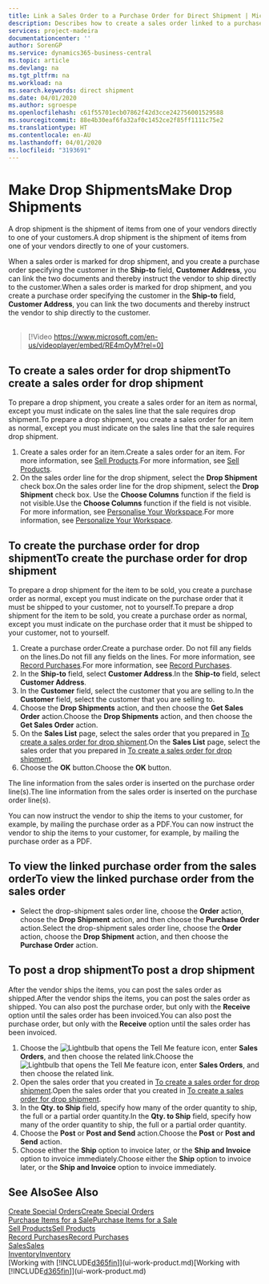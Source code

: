 ```yaml
---
title: Link a Sales Order to a Purchase Order for Direct Shipment | Microsoft Docs
description: Describes how to create a sales order linked to a purchase order to enable shipment directly from the vendor to the customer.
services: project-madeira
documentationcenter: ''
author: SorenGP
ms.service: dynamics365-business-central
ms.topic: article
ms.devlang: na
ms.tgt_pltfrm: na
ms.workload: na
ms.search.keywords: direct shipment
ms.date: 04/01/2020
ms.author: sgroespe
ms.openlocfilehash: c61f55701ecb07862f42d3cce242756001529588
ms.sourcegitcommit: 88e4b30eaf6fa32af0c1452ce2f85ff1111c75e2
ms.translationtype: HT
ms.contentlocale: en-AU
ms.lasthandoff: 04/01/2020
ms.locfileid: "3193691"
---
```

# <a name="make-drop-shipments"></a><span data-ttu-id="32a52-103">Make Drop Shipments</span><span class="sxs-lookup"><span data-stu-id="32a52-103">Make Drop Shipments</span></span>
<span data-ttu-id="32a52-104">A drop shipment is the shipment of items from one of your vendors directly to one of your customers.</span><span class="sxs-lookup"><span data-stu-id="32a52-104">A drop shipment is the shipment of items from one of your vendors directly to one of your customers.</span></span>

<span data-ttu-id="32a52-105">When a sales order is marked for drop shipment, and you create a purchase order specifying the customer in the **Ship-to** field, **Customer Address**, you can link the two documents and thereby instruct the vendor to ship directly to the customer.</span><span class="sxs-lookup"><span data-stu-id="32a52-105">When a sales order is marked for drop shipment, and you create a purchase order specifying the customer in the **Ship-to** field, **Customer Address**, you can link the two documents and thereby instruct the vendor to ship directly to the customer.</span></span>
<br><br>  
  
> [!Video https://www.microsoft.com/en-us/videoplayer/embed/RE4mOyM?rel=0]

## <a name="to-create-a-sales-order-for-drop-shipment"></a><span data-ttu-id="32a52-106">To create a sales order for drop shipment</span><span class="sxs-lookup"><span data-stu-id="32a52-106">To create a sales order for drop shipment</span></span>
<span data-ttu-id="32a52-107">To prepare a drop shipment, you create a sales order for an item as normal, except you must indicate on the sales line that the sale requires drop shipment.</span><span class="sxs-lookup"><span data-stu-id="32a52-107">To prepare a drop shipment, you create a sales order for an item as normal, except you must indicate on the sales line that the sale requires drop shipment.</span></span>

1. <span data-ttu-id="32a52-108">Create a sales order for an item.</span><span class="sxs-lookup"><span data-stu-id="32a52-108">Create a sales order for an item.</span></span> <span data-ttu-id="32a52-109">For more information, see [Sell Products](sales-how-sell-products.md).</span><span class="sxs-lookup"><span data-stu-id="32a52-109">For more information, see [Sell Products](sales-how-sell-products.md).</span></span>
2. <span data-ttu-id="32a52-110">On the sales order line for the drop shipment, select the **Drop Shipment** check box.</span><span class="sxs-lookup"><span data-stu-id="32a52-110">On the sales order line for the drop shipment, select the **Drop Shipment** check box.</span></span> <span data-ttu-id="32a52-111">Use the **Choose Columns** function if the field is not visible.</span><span class="sxs-lookup"><span data-stu-id="32a52-111">Use the **Choose Columns** function if the field is not visible.</span></span> <span data-ttu-id="32a52-112">For more information, see [Personalise Your Workspace](ui-personalization-user.md).</span><span class="sxs-lookup"><span data-stu-id="32a52-112">For more information, see [Personalize Your Workspace](ui-personalization-user.md).</span></span>

## <a name="to-create-the-purchase-order-for-drop-shipment"></a><span data-ttu-id="32a52-113">To create the purchase order for drop shipment</span><span class="sxs-lookup"><span data-stu-id="32a52-113">To create the purchase order for drop shipment</span></span>
<span data-ttu-id="32a52-114">To prepare a drop shipment for the item to be sold, you create a purchase order as normal, except you must indicate on the purchase order that it must be shipped to your customer, not to yourself.</span><span class="sxs-lookup"><span data-stu-id="32a52-114">To prepare a drop shipment for the item to be sold, you create a purchase order as normal, except you must indicate on the purchase order that it must be shipped to your customer, not to yourself.</span></span>

1. <span data-ttu-id="32a52-115">Create a purchase order.</span><span class="sxs-lookup"><span data-stu-id="32a52-115">Create a purchase order.</span></span> <span data-ttu-id="32a52-116">Do not fill any fields on the lines.</span><span class="sxs-lookup"><span data-stu-id="32a52-116">Do not fill any fields on the lines.</span></span> <span data-ttu-id="32a52-117">For more information, see [Record Purchases](purchasing-how-record-purchases.md).</span><span class="sxs-lookup"><span data-stu-id="32a52-117">For more information, see [Record Purchases](purchasing-how-record-purchases.md).</span></span>
2. <span data-ttu-id="32a52-118">In the **Ship-to** field, select **Customer Address**.</span><span class="sxs-lookup"><span data-stu-id="32a52-118">In the **Ship-to** field, select **Customer Address**.</span></span>
3. <span data-ttu-id="32a52-119">In the **Customer** field, select the customer that you are selling to.</span><span class="sxs-lookup"><span data-stu-id="32a52-119">In the **Customer** field, select the customer that you are selling to.</span></span>
3. <span data-ttu-id="32a52-120">Choose the **Drop Shipments** action, and then choose the **Get Sales Order** action.</span><span class="sxs-lookup"><span data-stu-id="32a52-120">Choose the **Drop Shipments** action, and then choose the **Get Sales Order** action.</span></span>
4. <span data-ttu-id="32a52-121">On the **Sales List** page, select the sales order that you prepared in [To create a sales order for drop shipment](sales-how-drop-shipment.md#to-create-a-sales-order-for-drop-shipment).</span><span class="sxs-lookup"><span data-stu-id="32a52-121">On the **Sales List** page, select the sales order that you prepared in [To create a sales order for drop shipment](sales-how-drop-shipment.md#to-create-a-sales-order-for-drop-shipment).</span></span>
5. <span data-ttu-id="32a52-122">Choose the **OK** button.</span><span class="sxs-lookup"><span data-stu-id="32a52-122">Choose the **OK** button.</span></span>

<span data-ttu-id="32a52-123">The line information from the sales order is inserted on the purchase order line(s).</span><span class="sxs-lookup"><span data-stu-id="32a52-123">The line information from the sales order is inserted on the purchase order line(s).</span></span>

<span data-ttu-id="32a52-124">You can now instruct the vendor to ship the items to your customer, for example, by mailing the purchase order as a PDF.</span><span class="sxs-lookup"><span data-stu-id="32a52-124">You can now instruct the vendor to ship the items to your customer, for example, by mailing the purchase order as a PDF.</span></span>     

## <a name="to-view-the-linked-purchase-order-from-the-sales-order"></a><span data-ttu-id="32a52-125">To view the linked purchase order from the sales order</span><span class="sxs-lookup"><span data-stu-id="32a52-125">To view the linked purchase order from the sales order</span></span>
* <span data-ttu-id="32a52-126">Select the drop-shipment sales order line, choose the **Order** action, choose the **Drop Shipment** action, and then choose the **Purchase Order** action.</span><span class="sxs-lookup"><span data-stu-id="32a52-126">Select the drop-shipment sales order line, choose the **Order** action, choose the **Drop Shipment** action, and then choose the **Purchase Order** action.</span></span>

## <a name="to-post-a-drop-shipment"></a><span data-ttu-id="32a52-127">To post a drop shipment</span><span class="sxs-lookup"><span data-stu-id="32a52-127">To post a drop shipment</span></span>
<span data-ttu-id="32a52-128">After the vendor ships the items, you can post the sales order as shipped.</span><span class="sxs-lookup"><span data-stu-id="32a52-128">After the vendor ships the items, you can post the sales order as shipped.</span></span> <span data-ttu-id="32a52-129">You can also post the purchase order, but only with the **Receive** option until the sales order has been invoiced.</span><span class="sxs-lookup"><span data-stu-id="32a52-129">You can also post the purchase order, but only with the **Receive** option until the sales order has been invoiced.</span></span>

1. <span data-ttu-id="32a52-130">Choose the ![Lightbulb that opens the Tell Me feature](media/ui-search/search_small.png "Tell me what you want to do") icon, enter **Sales Orders**, and then choose the related link.</span><span class="sxs-lookup"><span data-stu-id="32a52-130">Choose the ![Lightbulb that opens the Tell Me feature](media/ui-search/search_small.png "Tell me what you want to do") icon, enter **Sales Orders**, and then choose the related link.</span></span>
2. <span data-ttu-id="32a52-131">Open the sales order that you created in [To create a sales order for drop shipment]().</span><span class="sxs-lookup"><span data-stu-id="32a52-131">Open the sales order that you created in [To create a sales order for drop shipment]().</span></span>
3. <span data-ttu-id="32a52-132">In the **Qty. to Ship** field, specify how many of the order quantity to ship, the full or a partial order quantity.</span><span class="sxs-lookup"><span data-stu-id="32a52-132">In the **Qty. to Ship** field, specify how many of the order quantity to ship, the full or a partial order quantity.</span></span>
4. <span data-ttu-id="32a52-133">Choose the **Post** or **Post and Send** action.</span><span class="sxs-lookup"><span data-stu-id="32a52-133">Choose the **Post** or **Post and Send** action.</span></span>
5. <span data-ttu-id="32a52-134">Choose either the **Ship** option to invoice later, or the **Ship and Invoice** option to invoice immediately.</span><span class="sxs-lookup"><span data-stu-id="32a52-134">Choose either the **Ship** option to invoice later, or the **Ship and Invoice** option to invoice immediately.</span></span>

## <a name="see-also"></a><span data-ttu-id="32a52-135">See Also</span><span class="sxs-lookup"><span data-stu-id="32a52-135">See Also</span></span>
[<span data-ttu-id="32a52-136">Create Special Orders</span><span class="sxs-lookup"><span data-stu-id="32a52-136">Create Special Orders</span></span>](sales-how-to-create-special-orders.md)  
[<span data-ttu-id="32a52-137">Purchase Items for a Sale</span><span class="sxs-lookup"><span data-stu-id="32a52-137">Purchase Items for a Sale</span></span>](purchasing-how-purchase-products-sale.md)  
[<span data-ttu-id="32a52-138">Sell Products</span><span class="sxs-lookup"><span data-stu-id="32a52-138">Sell Products</span></span>](sales-how-sell-products.md)  
[<span data-ttu-id="32a52-139">Record Purchases</span><span class="sxs-lookup"><span data-stu-id="32a52-139">Record Purchases</span></span>](purchasing-how-record-purchases.md)  
[<span data-ttu-id="32a52-140">Sales</span><span class="sxs-lookup"><span data-stu-id="32a52-140">Sales</span></span>](sales-manage-sales.md)  
[<span data-ttu-id="32a52-141">Inventory</span><span class="sxs-lookup"><span data-stu-id="32a52-141">Inventory</span></span>](inventory-manage-inventory.md)  
<span data-ttu-id="32a52-142">[Working with [!INCLUDE[d365fin](includes/d365fin_md.md)]](ui-work-product.md)</span><span class="sxs-lookup"><span data-stu-id="32a52-142">[Working with [!INCLUDE[d365fin](includes/d365fin_md.md)]](ui-work-product.md)</span></span>
